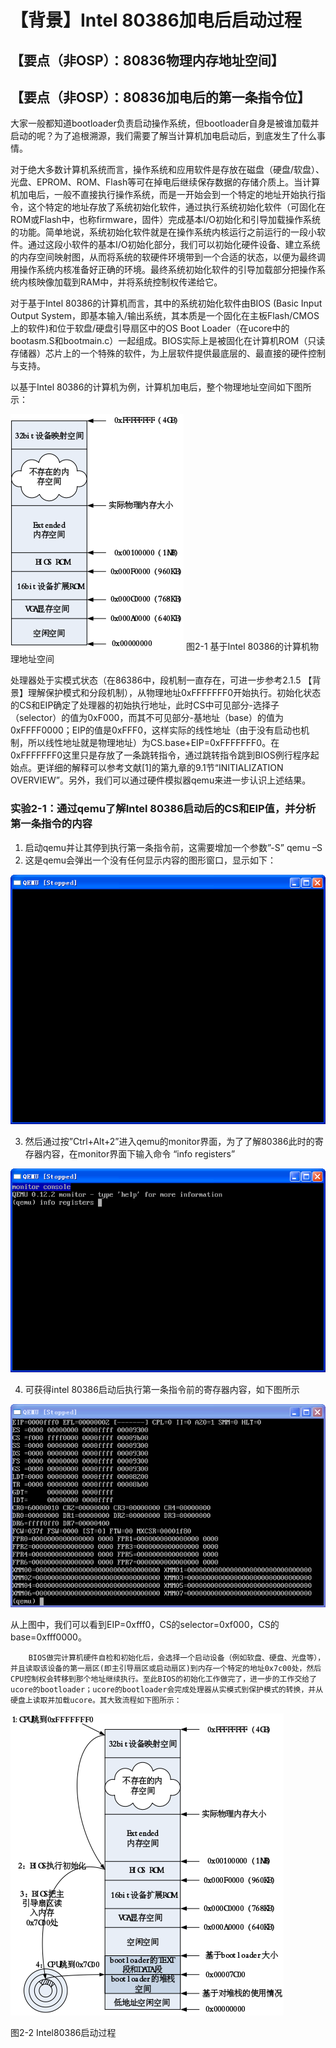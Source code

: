 # 【背景】Intel 80386加电后启动过程

## 【要点（非OSP）：80836物理内存地址空间】

## 【要点（非OSP）：80836加电后的第一条指令位】

大家一般都知道bootloader负责启动操作系统，但bootloader自身是被谁加载并启动的呢？为了追根溯源，我们需要了解当计算机加电启动后，到底发生了什么事情。

对于绝大多数计算机系统而言，操作系统和应用软件是存放在磁盘（硬盘/软盘）、光盘、EPROM、ROM、Flash等可在掉电后继续保存数据的存储介质上。当计算机加电后，一般不直接执行操作系统，而是一开始会到一个特定的地址开始执行指令，这个特定的地址存放了系统初始化软件，通过执行系统初始化软件（可固化在ROM或Flash中，也称firmware，固件）完成基本I/O初始化和引导加载操作系统的功能。简单地说，系统初始化软件就是在操作系统内核运行之前运行的一段小软件。通过这段小软件的基本I/O初始化部分，我们可以初始化硬件设备、建立系统的内存空间映射图，从而将系统的软硬件环境带到一个合适的状态，以便为最终调用操作系统内核准备好正确的环境。最终系统初始化软件的引导加载部分把操作系统内核映像加载到RAM中，并将系统控制权传递给它。 

对于基于Intel 80386的计算机而言，其中的系统初始化软件由BIOS (Basic Input Output System，即基本输入/输出系统，其本质是一个固化在主板Flash/CMOS上的软件)和位于软盘/硬盘引导扇区中的OS Boot Loader（在ucore中的bootasm.S和bootmain.c）一起组成。BIOS实际上是被固化在计算机ROM（只读存储器）芯片上的一个特殊的软件，为上层软件提供最底层的、最直接的硬件控制与支持。

以基于Intel 80386的计算机为例，计算机加电后，整个物理地址空间如下图所示：

![3.13.1.png](figures/3.13.1.png)
图2-1 基于Intel 80386的计算机物理地址空间

处理器处于实模式状态（在86386中，段机制一直存在，可进一步参考2.1.5 【背景】理解保护模式和分段机制），从物理地址0xFFFFFFF0开始执行。初始化状态的CS和EIP确定了处理器的初始执行地址，此时CS中可见部分-选择子（selector）的值为0xF000，而其不可见部分-基地址（base）的值为0xFFFF0000；EIP的值是0xFFF0，这样实际的线性地址（由于没有启动也机制，所以线性地址就是物理地址）为CS.base+EIP=0xFFFFFFF0。在0xFFFFFFF0这里只是存放了一条跳转指令，通过跳转指令跳到BIOS例行程序起始点。更详细的解释可以参考文献[1]的第九章的9.1节“INITIALIZATION OVERVIEW”。另外，我们可以通过硬件模拟器qemu来进一步认识上述结果。

### 实验2-1：通过qemu了解Intel 80386启动后的CS和EIP值，并分析第一条指令的内容

1. 启动qemu并让其停到执行第一条指令前，这需要增加一个参数”-S” 
	qemu –S
2. 这是qemu会弹出一个没有任何显示内容的图形窗口，显示如下：

![3.13.2.png](figures/3.13.2.png)

3. 然后通过按”Ctrl+Alt+2”进入qemu的monitor界面，为了了解80386此时的寄存器内容，在monitor界面下输入命令 “info registers”

![3.13.3.png](figures/3.13.3.png)

4. 可获得intel 80386启动后执行第一条指令前的寄存器内容，如下图所示

![3.13.4.png](figures/3.13.4.png)

从上图中，我们可以看到EIP=0xfff0，CS的selector=0xf000，CS的base=0xfff0000。

		BIOS做完计算机硬件自检和初始化后，会选择一个启动设备（例如软盘、硬盘、光盘等），并且读取该设备的第一扇区(即主引导扇区或启动扇区)到内存一个特定的地址0x7c00处，然后CPU控制权会转移到那个地址继续执行。至此BIOS的初始化工作做完了，进一步的工作交给了ucore的bootloader；ucore的bootloader会完成处理器从实模式到保护模式的转换，并从硬盘上读取并加载ucore。其大致流程如下图所示：

![3.13.5.png](figures/3.13.5.png)

图2-2 Intel80386启动过程
